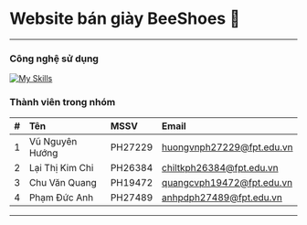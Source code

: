 # Website bán giày BeeShoes 🐝

***

### Công nghệ sử dụng

[![My Skills](https://skills.thijs.gg/icons?i=java,spring,react,idea,github,postman&perline=3)](https://skills.thijs.gg)

### Thành viên trong nhóm

| #   | Tên             | MSSV    | Email                     | 
|:----|:----------------|:--------|:--------------------------| 
| 1   | Vũ Nguyên Hướng | PH27229 | huongvnph27229@fpt.edu.vn | 
| 2   | Lại Thị Kim Chi | PH26384 | chiltkph26384@fpt.edu.vn  | 
| 3   | Chu Văn Quang   | PH19472 | quangcvph19472@fpt.edu.vn | 
| 4   | Phạm Đức Anh    | PH27489 | anhpdph27489@fpt.edu.vn   | 

***
